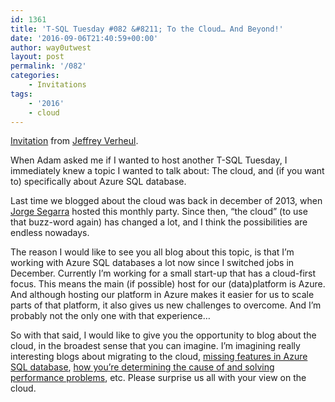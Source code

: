 ```yaml
---
id: 1361
title: 'T-SQL Tuesday #082 &#8211; To the Cloud… And Beyond!'
date: '2016-09-06T21:40:59+00:00'
author: way0utwest
layout: post
permalink: '/082'
categories:
    - Invitations
tags:
    - '2016'
    - cloud
---
```


[Invitation](https://devjef.wordpress.com/2016/09/06/invitation-t-sql-tuesday-82-to-the-cloud-and-beyond/) from [Jeffrey Verheul](https://devjef.wordpress.com/).

When Adam asked me if I wanted to host another T-SQL Tuesday, I immediately knew a topic I wanted to talk about: The cloud, and (if you want to) specifically about Azure SQL database.

Last time we blogged about the cloud was back in december of 2013, when [Jorge Segarra](http://www.sqlchicken.com/2013/11/t-sql-tuesday-48-cloud-atlas/) hosted this monthly party. Since then, “the cloud” (to use that buzz-word again) has changed a lot, and I think the possibilities are endless nowadays.

The reason I would like to see you all blog about this topic, is that I’m working with Azure SQL databases a lot now since I switched jobs in December. Currently I’m working for a small start-up that has a cloud-first focus. This means the main (if possible) host for our (data)platform is Azure. And although hosting our platform in Azure makes it easier for us to scale parts of that platform, it also gives us new challenges to overcome. And I’m probably not the only one with that experience…

So with that said, I would like to give you the opportunity to blog about the cloud, in the broadest sense that you can imagine. I’m imagining really interesting blogs about migrating to the cloud, [missing features in Azure SQL database](http://www.coeo.com/blog/gavinpayne/2016/02/03/one-of-our-agents-is-missing/), [how you’re determining the cause of and solving performance problems](http://sqlblog.com/blogs/adam_machanic/archive/2016/04/14/sp-whoisactive-for-azure-sql-database-attempt-2.aspx), etc. Please surprise us all with your view on the cloud.